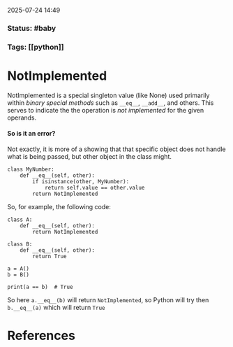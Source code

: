 2025-07-24 14:49

### Status: #baby

### Tags: [[python]]

# NotImplemented
NotImplemented is a special singleton value (like None) used primarily within *binary special methods* such as `__eq__`, `__add__`, and others. This serves to indicate the the operation is *not implemented* for the given operands.

#### So is it an error?
Not exactly, it is more of a showing that that specific object does not handle what is being passed, but other object in the class might.

```
class MyNumber:
    def __eq__(self, other):
        if isinstance(other, MyNumber):
            return self.value == other.value
        return NotImplemented
```

So, for example, the following code:
```
class A:
    def __eq__(self, other):
        return NotImplemented

class B:
    def __eq__(self, other):
        return True

a = A()
b = B()

print(a == b)  # True
```

So here `a.__eq__(b)` will return `NotImplemented`, so Python will try then `b.__eq__(a)` which will return `True`




# References









